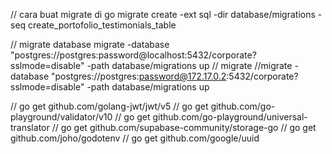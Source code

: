 // cara buat migrate di go
migrate create -ext sql  -dir database/migrations -seq create_portofolio_testimonials_table

// migrate database
migrate -database "postgres://postgres:password@localhost:5432/corporate?sslmode=disable" -path database/migrations up
// migrate 
//migrate -database "postgres://postgres:password@172.17.0.2:5432/corporate?sslmode=disable" -path database/migrations up

// go get github.com/golang-jwt/jwt/v5
// go get github.com/go-playground/validator/v10
// go get github.com/go-playground/universal-translator
// go get github.com/supabase-community/storage-go
// go get github.com/joho/godotenv
// go get github.com/google/uuid
